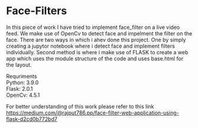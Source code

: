 # Face-Filters
In this piece of work I have tried to implement face_filter on a live video feed. We make use of OpenCv to detect face and impelment the filter on the face. 
There are two ways in which i ahev done this project. One by simply creating a jupytor notebook where i detect face and implement filters individually.
Second method is where i make use of FLASK to create a web app which uses the module structure of the code and uses base.html for the layout.

Requriments </br>
Python: 3.9.0 </br>
Flask: 2.0.1 </br>
OpenCv: 4.5.1
 
For better understanding of this work please refer to this link </br>
https://medium.com/@rajput786.pp/face-filter-web-application-using-flask-d2cd0b772bd7
